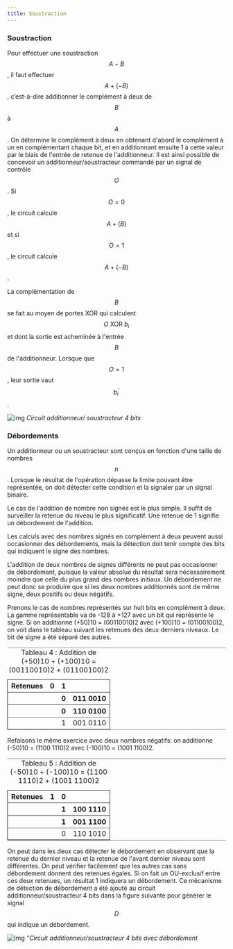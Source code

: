 ```yaml
---
title: Soustraction
---
```


### Soustraction

Pour effectuer une soustraction $$A - B$$, il faut effectuer $$A +
(-B)$$, c’est-à-dire additionner le complément à deux de $$B$$ à
$$A$$. On détermine le complément à deux en obtenant d'abord le
complément à un en complémentant chaque bit, et en additionnant ensuite
1 à cette valeur par le biais de l'entrée de retenue de l'additionneur. Il
est ainsi possible de concevoir un additionneur/soustracteur commandé
par un signal de contrôle $$O$$. Si $$O=0$$, le circuit calcule $$A +
(B)$$ et si $$O=1$$, le circuit calcule $$A + (-B)$$.

La complémentation de $$B$$ se fait au moyen de portes XOR qui
calculent $$O  \mbox{ XOR }  b_i$$ et dont la sortie est acheminée à l'entrée
$$B$$ de l'additionneur. Lorsque que $$O=1$$, leur sortie vaut
$$b_i^\prime$$.

![img]({{site.baseurl}}/img/add_sous.svg "Circuit additionneur/ soustracteur 4 bits")
*Circuit additionneur/ soustracteur 4 bits*

### Débordements

Un additionneur ou un soustracteur sont conçus en fonction d'une
taille de nombres $$n$$. Lorsque le résultat de l'opération dépasse la
limite pouvant être représentée, on doit détecter cette condition et
la signaler par un signal binaire.

Le cas de l'addition de nombre non signés est le plus simple. Il
suffit de surveiller la retenue du niveau le plus significatif. Une
retenue de 1 signifie un débordement de l'addition.

Les calculs avec des nombres signés en complément à deux peuvent aussi
occasionner des débordements, mais la détection doit tenir compte des
bits qui indiquent le signe des nombres.

L'addition de deux nombres de signes différents ne peut pas
occasionner de débordement, puisque la valeur absolue du résultat sera
nécessairement moindre que celle du plus grand des nombres
initiaux. Un débordement ne peut donc se produire que si les deux
nombres additionnés sont de même signe, deux positifs ou deux
négatifs.

Prenons le cas de nombres représentés sur huit bits en complément à
deux. La gamme représentable va de -128 à +127 avec un bit qui
représente le signe. Si on additionne (+50)10 = (00110010)2 avec
(+100)10 = (01100100)2, on voit dans le tableau suivant les retenues
des deux derniers niveaux. Le bit de signe a été séparé des autres.

<table id="orgf92473f" border="2" cellspacing="0" cellpadding="6" rules="groups" frame="hsides">
<caption class="t-above"><span class="table-number">Tableau 4 :</span> Addition de (+50)10 + (+100)10 = (00110010)2 + (01100100)2</caption>

<colgroup>
<col  class="org-left" />

<col  class="org-right" />

<col  class="org-right" />

<col  class="org-left" />
</colgroup>
<thead>
<tr>
<th scope="col" class="org-left">Retenues</th>
<th scope="col" class="org-right">0</th>
<th scope="col" class="org-right">1</th>
<th scope="col" class="org-left">&#xa0;</th>
</tr>


<tr>
<th scope="col" class="org-left">&#xa0;</th>
<th scope="col" class="org-right">&#xa0;</th>
<th scope="col" class="org-right">0</th>
<th scope="col" class="org-left">011 0010</th>
</tr>


<tr>
<th scope="col" class="org-left">&#xa0;</th>
<th scope="col" class="org-right">&#xa0;</th>
<th scope="col" class="org-right">0</th>
<th scope="col" class="org-left">110 0100</th>
</tr>
</thead>

<tbody>
<tr>
<td class="org-left">&#xa0;</td>
<td class="org-right">&#xa0;</td>
<td class="org-right">1</td>
<td class="org-left">001 0110</td>
</tr>
</tbody>
</table>

Refaisons le même exercice avec deux nombres négatifs: on additionne
(-50)10 = (1100 1110)2 avec (-100)10 = (1001 1100)2. 

<table id="orgeae1ca6" border="2" cellspacing="0" cellpadding="6" rules="groups" frame="hsides">
<caption class="t-above"><span class="table-number">Tableau 5 :</span> Addition de (-50)10 + (-100)10 = (1100 1110)2 + (1001 1100)2</caption>

<colgroup>
<col  class="org-left" />

<col  class="org-right" />

<col  class="org-right" />

<col  class="org-left" />
</colgroup>
<thead>
<tr>
<th scope="col" class="org-left">Retenues</th>
<th scope="col" class="org-right">1</th>
<th scope="col" class="org-right">0</th>
<th scope="col" class="org-left">&#xa0;</th>
</tr>


<tr>
<th scope="col" class="org-left">&#xa0;</th>
<th scope="col" class="org-right">&#xa0;</th>
<th scope="col" class="org-right">1</th>
<th scope="col" class="org-left">100 1110</th>
</tr>


<tr>
<th scope="col" class="org-left">&#xa0;</th>
<th scope="col" class="org-right">&#xa0;</th>
<th scope="col" class="org-right">1</th>
<th scope="col" class="org-left">001 1100</th>
</tr>
</thead>

<tbody>
<tr>
<td class="org-left">&#xa0;</td>
<td class="org-right">&#xa0;</td>
<td class="org-right">0</td>
<td class="org-left">110 1010</td>
</tr>
</tbody>
</table>

On peut dans les deux cas détecter le débordement en observant que la
retenue du dernier niveau et la retenue de l'avant dernier niveau sont
différentes. On peut vérifier facilement que les autres cas sans
débordement donnent des retenues égales. Si on fait un OU-exclusif
entre ces deux retenues, un résultat 1 indiquera un débordement. Ce
mécanisme de détection de débordement a été ajouté au circuit
additionneur/soustracteur 4 bits dans la figure suivante pour générer
le signal $$D$$ qui indique un débordement.

![img]({{site.baseurl}}/img/add_sous_deb.svg "Circuit additionneur/soustracteur 4 bits avec débordement")
*"Circuit additionneur/soustracteur 4 bits avec débordement*

